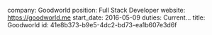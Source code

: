 company: Goodworld
position: Full Stack Developer
website: https://goodworld.me
start_date: 2016-05-09
duties: Current...
title: Goodworld
id: 41e8b373-b9e5-4dc2-bd73-ea1b607e3d6f
